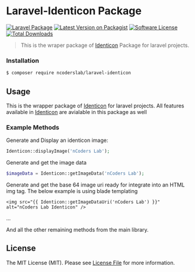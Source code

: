 Laravel-Identicon Package
=========================
[![Laravel Package][ico-laravel]][link-repo]
[![Latest Version on Packagist][ico-version]][link-packagist]
[![Software License][ico-license]](LICENSE.md)
[![Total Downloads][ico-downloads]][link-downloads]

> This is the wraper package of [Identicon][link-identicon] Package for laravel projects.

### Installation

```bash
$ composer require ncoderslab/laravel-identicon
```

## Usage

This is the wrapper package of [Identicon][link-identicon] for laravel projects. All features available in [Identicon][link-identicon] are avialable in this package as well

### Example Methods

Generate and Display an identicon image:

```php
Identicon::displayImage('nCoders Lab');
```

Generate and get the image data

```php
$imageData = Identicon::getImageData('nCoders Lab');
```

Generate and get the base 64 image uri ready for integrate into an HTML img tag. The below example is using blade templating

```
<img src="{{ Identicon::getImageDataUri('nCoders Lab') }}" alt="nCoders Lab Identicon" />
```

...

And all the other remaining methods from the main library.

## License

The MIT License (MIT). Please see [License File](LICENSE.md) for more information.

[ico-laravel]: https://img.shields.io/badge/Laravel-6~8-FF2D20.svg?style=flat-square&logo=laravel&labelColor=black&logoColor=white
[ico-version]: https://img.shields.io/packagist/v/ncoderslab/laravel-identicon.svg?style=flat-square
[ico-license]: https://img.shields.io/badge/license-MIT-brightgreen.svg?style=flat-square
[ico-downloads]: https://img.shields.io/packagist/dt/ncoderslab/laravel-identicon.svg?style=flat-square

[link-repo]: https://github.com/ncoderslab/laravel-identicon
[link-packagist]: https://packagist.org/packages/ncoderslab/laravel-identicon
[link-downloads]: https://packagist.org/packages/ncoderslab/laravel-identicon
[link-author]: https://github.com/ncoderslab
[link-identicon]: https://github.com/yzalis/Identicon